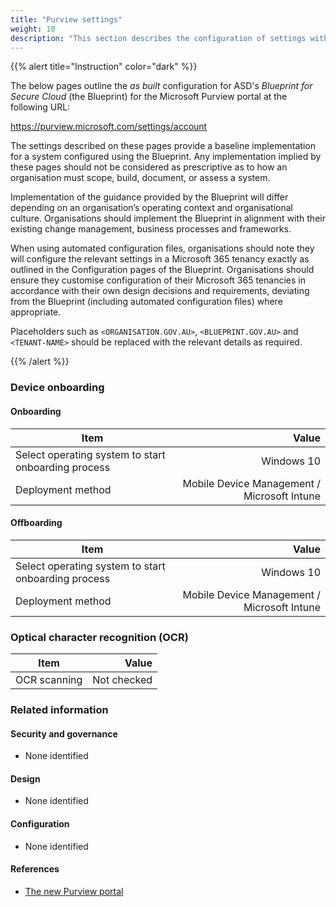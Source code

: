 ```yaml
---
title: "Purview settings"
weight: 10
description: "This section describes the configuration of settings within Microsoft Purview associated with systems built according to the guidance provided by ASD's Blueprint for Secure Cloud."
---
```


{{% alert title="Instruction" color="dark" %}}

The below pages outline the _as built_ configuration for ASD's _Blueprint for Secure Cloud_ (the Blueprint) for the Microsoft Purview portal at the following URL:

<https://purview.microsoft.com/settings/account>

The settings described on these pages provide a baseline implementation for a system configured using the Blueprint. Any implementation implied by these pages should not be considered as prescriptive as to how an organisation must scope, build, document, or assess a system.

Implementation of the guidance provided by the Blueprint will differ depending on an organisation’s operating context and organisational culture. Organisations should implement the Blueprint in alignment with their existing change management, business processes and frameworks.

When using automated configuration files, organisations should note they will configure the relevant settings in a Microsoft 365 tenancy exactly as outlined in the Configuration pages of the Blueprint. Organisations should ensure they customise configuration of their Microsoft 365 tenancies in accordance with their own design decisions and requirements, deviating from the Blueprint (including automated configuration files) where appropriate.

Placeholders such as `<ORGANISATION.GOV.AU>`, `<BLUEPRINT.GOV.AU>` and `<TENANT-NAME>` should be replaced with the relevant details as required.

{{% /alert %}}

### Device onboarding

#### Onboarding

| Item                                                |                                       Value |
| --------------------------------------------------- | ------------------------------------------: |
| Select operating system to start onboarding process |                                  Windows 10 |
| Deployment method                                   | Mobile Device Management / Microsoft Intune |

#### Offboarding

| Item                                                |                                       Value |
| --------------------------------------------------- | ------------------------------------------: |
| Select operating system to start onboarding process |                                  Windows 10 |
| Deployment method                                   | Mobile Device Management / Microsoft Intune |

### Optical character recognition (OCR)

| Item         |       Value |
| ------------ | ----------: |
| OCR scanning | Not checked |

### Related information

#### Security and governance

- None identified

#### Design

- None identified

#### Configuration

- None identified

#### References

- [The new Purview portal](https://learn.microsoft.com/en-au/purview/purview-portal)
